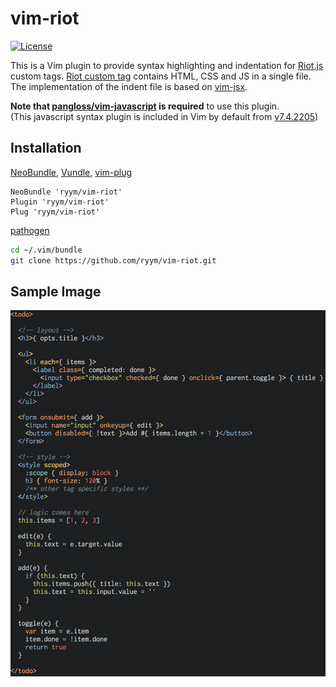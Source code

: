 # vim-riot

[![License](http://img.shields.io/badge/license-MIT-blue.svg)](/LICENSE)

This is a Vim plugin to provide syntax highlighting and indentation for
[Riot.js] custom tags. [Riot custom tag] contains HTML, CSS and JS in a single file.
The implementation of the indent file is based on [vim-jsx].

**Note that [pangloss/vim-javascript] is required** to use this plugin.  
(This javascript syntax plugin is included in Vim by default from [v7.4.2205](https://github.com/vim/vim/blob/v7.4.2205/runtime/indent/javascript.vim))

[Riot.js]: http://riotjs.com/
[Riot custom tag]: http://riotjs.com/guide
[pangloss/vim-javascript]: https://github.com/pangloss/vim-javascript
[vim-jsx]: https://github.com/mxw/vim-jsx 

## Installation

[NeoBundle](https://github.com/Shougo/neobundle.vim),
[Vundle](https://github.com/VundleVim/Vundle.vim),
[vim-plug](https://github.com/junegunn/vim-plug)

```vim
NeoBundle 'ryym/vim-riot'
Plugin 'ryym/vim-riot'
Plug 'ryym/vim-riot'
```

[pathogen](https://github.com/tpope/vim-pathogen)

```bash
cd ~/.vim/bundle
git clone https://github.com/ryym/vim-riot.git
```

## Sample Image

![syntax highlight sample](https://raw.githubusercontent.com/ryym/i/master/vim-riot/highlight-sample.png)
